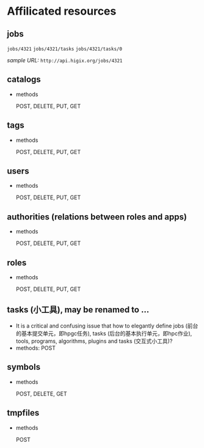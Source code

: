 # Affilicated resources

## jobs

`jobs/4321`
`jobs/4321/tasks`
`jobs/4321/tasks/0`

_sample URL:_
`http://api.higix.org/jobs/4321`

## catalogs

* methods

  POST, DELETE, PUT, GET

## tags

* methods

  POST, DELETE, PUT, GET

## users

* methods
  
  POST, DELETE, PUT, GET

## authorities (relations between roles and apps)

* methods

  POST, DELETE, PUT, GET

## roles

* methods

  POST, DELETE, PUT, GET

## tasks (小工具), may be renamed to ...

* It is a critical and confusing issue that how to elegantly define jobs (前台的基本提交单元，即hpgc任务), tasks (后台的基本执行单元，即hpc作业), tools, programs, algorithms, plugins and tasks (交互式小工具)?
* methods: POST

## symbols

* methods

  POST, DELETE, GET

## tmpfiles

* methods

  POST
